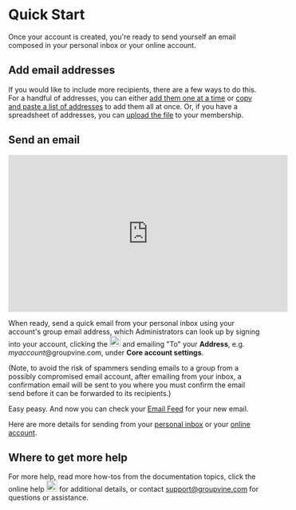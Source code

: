 <span id="gv-quick-start"> </span>
# Quick Start

Once your account is created, you're ready to send yourself an email composed in your personal inbox or your online account. 

## Add email addresses

If you would like to include more recipients, there are a few ways to do this.  For a handful of addresses, you can either [add them one at a time](/2-members/1_3-membersAdd.md?gv-qargs=0#gv-2members-13membersAdd) or [copy and paste a list of addresses](/2-members/1_1-membersAdd.md?gv-qargs=0#gv-2members-11membersAdd) to add them all at once.  Or, if you have a spreadsheet of addresses, you can [upload the file](/2-members/1_2-membersAdd.md?gv-qargs=0#gv-2members-12membersAdd) to your membership.

## Send an email

<div style="text-align:center" class="tutorialVid">
  <iframe width="560" height="315" title="Sending Your First Email" frameborder="0" 
          src="https://www.youtube.com/embed/xPiSGh2Ho0s?modestbranding=1&listType=playlist&list=PLDpr40ac-3iJxubj8z77-Y-b81zevRF_L&rel=0"" 
          allow="accelerometer; autoplay=0; clipboard-write; encrypted-media; gyroscope; 
          picture-in-picture" allowfullscreen>
  </iframe>
</div>

When ready, send a quick email from your personal inbox using your account's group email address, which Administrators can look up by signing into your account, clicking the <img src="/docimages/transparent-gear-icon.png" height="22"> and emailing "To" your **Address**, e.g. *myaccount*@groupvine.com, under **Core account settings**.  

(Note, to avoid the risk of spammers sending emails to a group from a possibly compromised email account, after emailing from your inbox, a confirmation email will be  sent to you where you must confirm the email send before it can be forwarded to its recipients.)

Easy peasy.  And now you can check your [Email Feed](/4-feed/1-feedIntro.md?gv-qargs=0#gv-4feeed-1feedInto) for your new email.

Here are more details for sending from your [personal inbox](/3-send/2-sendInbox.md?gv-qargs=0#gv-3send-2sendInbox) or your [online account](/3-send/1-sendOnline.md?gv-qargs=0#gv-3send-1sendOnline). 

## Where to get more help

For more help, read more how-tos from the documentation topics, click the online help <img src="/docimages/question-icon.png" height="22"> for additional details, or contact support@groupvine.com for questions or assistance.
